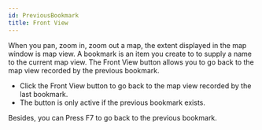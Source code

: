 ```yaml
---
id: PreviousBookmark
title: Front View
---
```

When you pan, zoom in, zoom out a map, the extent displayed in the map window is map view. A bookmark is an item you create to to supply a name to the current map view. The Front View button allows you to go back to the map view recorded by the previous bookmark.

  * Click the Front View button to go back to the map view recorded by the last bookmark.
  * The button is only active if the previous bookmark exists.

Besides, you can Press F7 to go back to the previous bookmark.